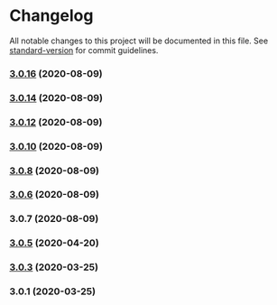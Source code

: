 # Changelog

All notable changes to this project will be documented in this file. See [standard-version](https://github.com/conventional-changelog/standard-version) for commit guidelines.

### [3.0.16](https://github.com/juicycleff/nestjs-event-store/compare/v3.0.14...v3.0.16) (2020-08-09)



### [3.0.14](https://github.com/juicycleff/nestjs-event-store/compare/v3.0.12...v3.0.14) (2020-08-09)



### [3.0.12](https://github.com/juicycleff/nestjs-event-store/compare/v3.0.10...v3.0.12) (2020-08-09)



### [3.0.10](https://github.com/juicycleff/nestjs-event-store/compare/v3.0.8...v3.0.10) (2020-08-09)



### [3.0.8](https://github.com/juicycleff/nestjs-event-store/compare/v3.0.6...v3.0.8) (2020-08-09)



### [3.0.6](https://github.com/juicycleff/nestjs-event-store/compare/v3.0.7...v3.0.6) (2020-08-09)



### 3.0.7 (2020-08-09)



### [3.0.5](https://github.com/juicycleff/nestjs-event-store/compare/v3.0.3...v3.0.5) (2020-04-20)



### [3.0.3](https://github.com/juicycleff/nestjs-event-store/compare/v3.0.0...v3.0.3) (2020-03-25)



### 3.0.1 (2020-03-25)
